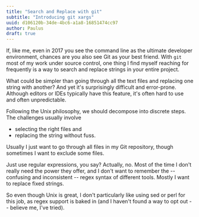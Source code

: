 ```yaml
---
title: "Search and Replace with git"
subtitle: "Introducing git xargs"
uuid: d106120b-34de-4bc6-a1a8-16851474cc97
author: Paulus
draft: true
---
```


If, like me, even in 2017 you see the command line as the ultimate developer
environment, chances are you also see Git as your best friend. With `git` most of my work under source control, one thing I find myself reaching for frequently is a way to search and replace strings in your entire project.

What could be simpler than going through all the text files and replacing one
string with another? And yet it's surprisingly difficult and error-prone.
Although editors or IDEs typically have this feature, it's often hard to use
and often unpredictable.

Following the Unix philosophy, we should decompose into discrete steps. The
challenges usually involve

- selecting the right files and
- replacing the string without fuss.

Usually I just want to go through all files in my Git repository, though
sometimes I want to exclude some files.

Just use regular expressions, you say? Actually, no. Most of the time I don't
really need the power they offer, and I don't want to remember the -- confusing
and inconsistent -- regex syntax of different tools. Mostly I want to replace
fixed strings.

So even though Unix is great, I don't particularly like using sed or perl for
this job, as regex support is baked in (and I haven't found a way to opt out --
believe me, I've tried).
